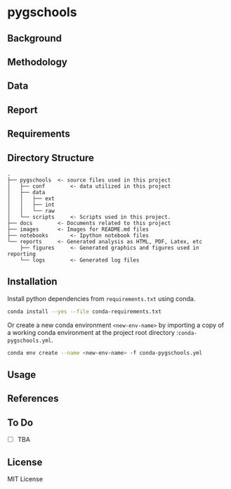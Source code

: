 # pygschools

## Background

## Methodology

## Data

## Report

## Requirements

## Directory Structure
```
.
├── pygschools	<- source files used in this project
│   ├── conf		<- data utilized in this project
│   ├── data
│   │   ├── ext
│   │   ├── int
│   │   └── raw
│   └── scripts		<- Scripts used in this project.
├── docs		<- Documents related to this project
├── images		<- Images for README.md files
├── notebooks		<- Ipython notebook files
└── reports		<- Generated analysis as HTML, PDF, Latex, etc
    ├── figures		<- Generated graphics and figures used in reporting
    └── logs		<- Generated log files
```
## Installation
Install python dependencies from  `requirements.txt` using conda.
```bash
conda install --yes --file conda-requirements.txt
```

Or create a new conda environment `<new-env-name>` by importing a copy of a working conda environment at the project root directory :`conda-pygschools.yml`.
```bash
conda env create --name <new-env-name> -f conda-pygschools.yml
```
## Usage

## References

## To Do
- [ ] TBA

## License
MIT License


